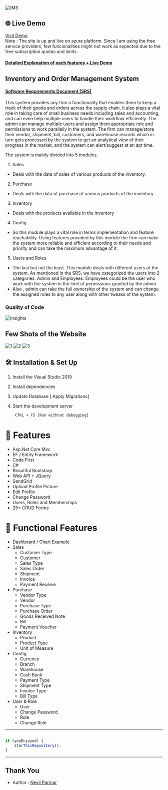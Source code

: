 ![IMS](https://user-images.githubusercontent.com/48133426/99826337-3cbfab80-2b7e-11eb-9b74-d8e80cdd5de7.jpg)


## 🌐 Live Demo
[Visit Demo](https://imsmvcsystem.azurewebsites.net/Account/Login) <br>
Note : The site is up and live on azure platform. Since I am using the free service providers, few funcionalities might not work as expected due to the free subscription quotas and limits.

#### [Detailed Explanation of each features + Live Demo](https://drive.google.com/file/d/1mwveoeOQRKBdXODgOvOU_4EPGmKcsNP7/view?usp=sharing)


## Inventory and Order Management System
#### [Software Requirements Document [SRS]](https://github.com/nevilparmar11/CE_092_Nevil/blob/master/Project_CE092/Documentation/Inventory_Management_System_CE092.pdf)

This system provides any firm a functionality that enables them to keep a track of their goods and orders across the supply chain. It also plays a vital role in taking care of small business needs including sales and accounting, and can even help multiple users to handle their workflow efficiently. The admin can manage multiple users and assign them appropriate role and permissions to work parallelly in the system. The firm can manage/store their vendor, shipment, bill, customers, and warehouse records which in turn gets processed by the system to get an analytical view of their progress in the market, and the system can alert/suggest at an apt time.

The system is mainly divided into 5 modules.
1. Sales
- Deals with the data of sales of various products of the inventory.
2. Purchase
- Deals with the data of purchase of various products of the inventory
3. Inventory
- Deals with the products available in the inventory
4. Config
- So this module plays a vital role in terms implementation and feature reachability. Using features provided by this module the firm can make the system more reliable and efficient according to their needs and priority and can take the maximum advantage of it.
5. Users and Roles
- The last but not the least. This module deals with different users of the system. As mentioned in the SRS, we have categorized the users into 2 categories. Admin and Employees. Employees could be the user who work with the system in the limit of permissions granted by the admin.
- Also , admin can take the full ownership of the system and can change the assigned roles to any user along with other tweaks of the system.


### Quality of Code 
![insights](https://user-images.githubusercontent.com/48133426/99827737-06832b80-2b80-11eb-8bc0-e65a62781095.png)


## Few Shots of the Website
![1](https://user-images.githubusercontent.com/48133426/99827545-c754da80-2b7f-11eb-927a-adbb63e9a5f3.png)
![2](https://user-images.githubusercontent.com/48133426/99827558-ccb22500-2b7f-11eb-851a-1cc0e1af1fda.png)
![3](https://user-images.githubusercontent.com/48133426/99827562-cd4abb80-2b7f-11eb-968c-cfbac8e22774.png)


## 🛠 Installation & Set Up

1. Install the Visual Studio 2019

2. Install dependencies 

3. Update Database [ Apply Migrations]

4. Start the development server

   ```sh
    CTRL + F5 [Run without debugging]
   ```

# 🚀 Features

- Asp.Net Core Mvc
- EF / Entity Framework
- Code First
- C#
- Beautiful Bootstrap
- Web API + JQuery
- SendGrid
- Upload Profile Picture
- Edit Profile
- Change Password
- Users, Roles and Memberships
- 25+ CRUD Forms

# 🚀 Functional Features

- Dashboard / Chart Example
- Sales
  - Customer Type
  - Customer
  - Sales Type
  - Sales Order
  - Shipment
  - Invoice
  - Payment Receive
- Purchase
  - Vendor Type
  - Vendor
  - Purchase Type
  - Purchase Order
  - Goods Received Note
  - Bill
  - Payment Voucher
- Inventory
  - Product
  - Product Type
  - Unit of Measure
- Config
  - Currency
  - Branch
  - Warehouse
  - Cash Bank
  - Payment Type
  - Shipment Type
  - Invoice Type
  - Bill Type
- User & Role
  - User
  - Change Password
  - Role
  - Change Role
  
  
---------

```javascript

if (youEnjoyed) {
    starThisRepository();
}

```

-----------


## Thank You
- Author : [Nevil Parmar](https://nevilparmar.me)
